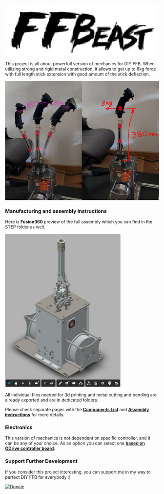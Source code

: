 <img src="images/logo.jpg">

This project is all about powerfull version of mechanics for DIY FFB. When utilizing strong and rigid metal construction, 
it allows to get up to 8kg force with full length stick extension with good amount of the stick deflection.

<img src="images/preview.jpg" width="1000">

### Manufacturing and assembly instructions
Here is **Fusion360** preview of the full assembly which you can find in the STEP folder as well.

[<img src="v1.0/images/cad_preview.jpg" height="500">](https://a360.co/3yacUBG)

All individual files needed for 3d printing and metal cutting and bending are already exported and are in dedicated
folders.

Please check separate pages with the  **[Components List](v1.0/components.md)** and  **[Assembly instructions](v1.0/assembly.md)** for more details.

### Electronics
This version of mechanics is not dependent on specific controller, and it can be any of your choice. As an option you can select one **[based on ODrive controller board](https://github.com/o-devices/bldc-ffb-joystick)**.

### Support Further Development
If you consider this project interesting, you can support me in my way to perfect DIY FFB for everybody :)

[![Donate](https://www.paypalobjects.com/en_US/PL/i/btn/btn_donateCC_LG.gif)](https://www.paypal.com/donate/?hosted_button_id=3HNFLQ2CU5XG4)